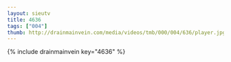 ```yaml
--- 
layout: sieutv
title: 4636
tags: ["004"]
thumb: http://drainmainvein.com/media/videos/tmb/000/004/636/player.jpg
---
```

{% include drainmainvein key="4636" %} 
